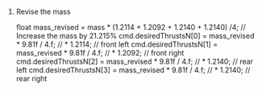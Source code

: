 

1) Revise the mass

    float mass_revised = mass * (1.2114 + 1.2092 + 1.2140 + 1.2140) /4; // Increase the mass by 21.215%
    cmd.desiredThrustsN[0] = mass_revised * 9.81f / 4.f;                // * 1.2114; // front left
    cmd.desiredThrustsN[1] = mass_revised * 9.81f / 4.f;                // * 1.2092; // front right
    cmd.desiredThrustsN[2] = mass_revised * 9.81f / 4.f;                // * 1.2140; // rear left
    cmd.desiredThrustsN[3] = mass_revised * 9.81f / 4.f;                // * 1.2140; // rear right
